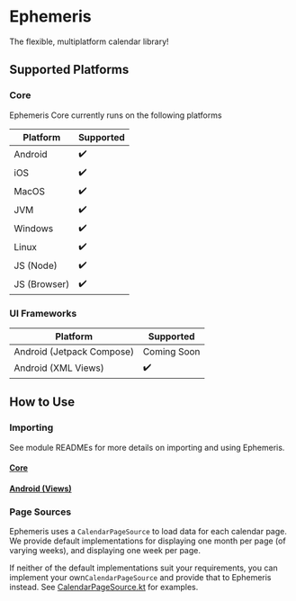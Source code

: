 # Ephemeris

The flexible, multiplatform calendar library!

## Supported Platforms

### Core

Ephemeris Core currently runs on the following platforms

| Platform | Supported |
| -- | -- |
| Android | ✔️ |
| iOS | ✔️ |
| MacOS | ✔️ |
| JVM | ✔️ |
| Windows | ✔️ |
| Linux | ✔️ |
| JS (Node) | ✔️ |
| JS (Browser) | ✔️ |

### UI Frameworks

| Platform | Supported |
| -- | -- |
| Android (Jetpack Compose) | Coming Soon |
| Android (XML Views) | ✔️ |

## How to Use

### Importing

See module READMEs for more details on importing and using Ephemeris.

#### [Core](https://github.com/boswelja/Ephemeris/tree/main/core/README.md)

#### [Android (Views)](https://github.com/boswelja/Ephemeris/tree/main/android/views/README.md)

### Page Sources

Ephemeris uses a `CalendarPageSource` to load data for each calendar page.
We provide default implementations for displaying one month per page (of varying weeks), and displaying one week per page.

If neither of the default implementations suit your requirements, you can implement your own`CalendarPageSource` and provide that to Ephemeris instead.
See [CalendarPageSource.kt](https://github.com/boswelja/Ephemeris/blob/main/core/src/commonMain/kotlin/com/boswelja/ephemeris/core/data/CalendarPageSource.kt) for examples.
